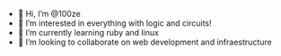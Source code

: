 - 👋 Hi, I’m @100ze
- 👀 I’m interested in everything with logic and circuits!
- 🌱 I’m currently learning ruby and linux
- 💞️ I’m looking to collaborate on web development and infraestructure
